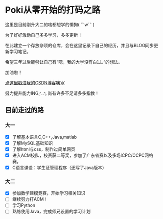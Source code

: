 # Poki从零开始的打码之路

这里是目前刚升大二的啥都想学的懒狗( ˶´w`˵ )

为了好好激励自己多多学习，多多更新！

在此建立一个存放杂项的仓库，会在这里记录下自己的经历，并且与BLOG同步更新学习笔记。

希望三年过后能够让自己有“嗯，我的大学没有白过。”的想法。

加油啦！

[点这里戳进我的CSDN博客噢˙Ⱉ˙](https://blog.csdn.net/weixin_44791627)

努力提升能力ING₍ᐢ..ᐢ₎ 尚有许多不足请多多指教！

## 目前走过的路

### 大一

- [x] 了解基本语言C,C++,Java,matlab
- [x] 了解MySQL基础知识
- [x] 了解html与css，制作过简单网页
- [x] 进入ACM校队，校赛获二等奖，参加了广东省赛以及多场ICPC/CCPC网络赛。
- [x] C语言课设：学生证管理程序（还写了Java版本）

### 大二

- [x] 参加数学建模竞赛，开始学习相关知识
- [ ] 继续努力打ACM！
- [ ] 学习Python
- [ ] 熟练使用Java，完成师兄设置的学习计划
